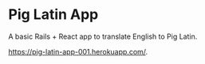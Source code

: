# Pig Latin App

A basic Rails + React app to translate English to Pig Latin.

https://pig-latin-app-001.herokuapp.com/.


